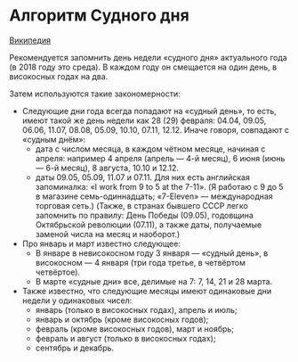 # Алгоритм Судного дня
[Википедия](https://ru.wikipedia.org/wiki/%D0%90%D0%BB%D0%B3%D0%BE%D1%80%D0%B8%D1%82%D0%BC_%D0%A1%D1%83%D0%B4%D0%BD%D0%BE%D0%B3%D0%BE_%D0%B4%D0%BD%D1%8F)

Рекомендуется запомнить день недели «судного дня» актуального года (в 2018 году это среда). В каждом году он смещается на один день, в високосных годах на два. 

Затем используются такие закономерности:
* Следующие дни года всегда попадают на «судный день», то есть, имеют такой же день недели как 28 (29) февраля: 04.04, 09.05, 06.06, 11.07, 08.08, 05.09, 10.10, 07.11, 12.12. Иначе говоря, совпадают с «судным днём»: 
  * дата с числом месяца, в каждом чётном месяце, начиная с апреля: например 4 апреля (апрель — 4-й месяц), 6 июня (июнь — 6-й месяц), 8 августа, 10.10 и 12.12.
  * даты 09.05, 05.09, 11.07 и 07.11. Для них есть английская запоминалка: «I work from 9 to 5 at the 7-11». (Я работаю с 9 до 5 в магазине семь-одиннадцать; «7-Eleven» — международная торговая сеть.) (Также, в странах бывшего СССР легко запомнить по правилу: День Победы (09.05), годовщина Октябрьской революции (07.11), а также даты, получаемые заменой числа на месяц и наоборот.)
* Про январь и март известно следующее: 
  *  В январе в невисокосном году 3 января — «судный день», в високосном — 4 января (три года третье, в четвёртом четвёртое).
  *  В марте «судные дни» все, делимые на 7: 7, 14, 21 и 28 марта.
*  Также известно, что следующие месяцы имеют одинаковые дни недели у одинаковых чисел: 
   *  январь (только в високосных годах), апрель и июль;
   *  январь и октябрь (кроме високосных годов);
   *  февраль (кроме високосных годов), март и ноябрь;
   *  февраль и август (только в високосных годах);
   *  сентябрь и декабрь.